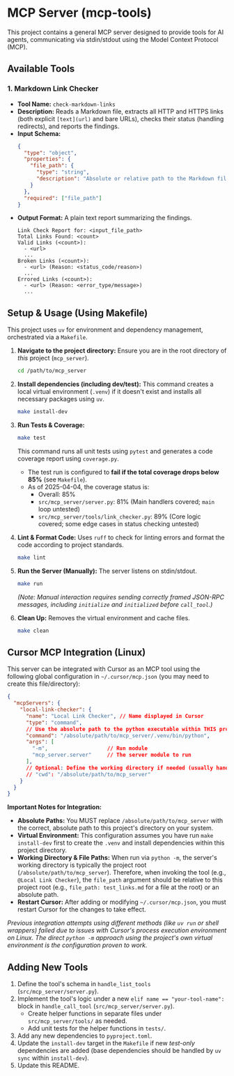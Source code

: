 # MCP Server (mcp-tools)

This project contains a general MCP server designed to provide tools for AI agents, communicating via stdin/stdout using the Model Context Protocol (MCP).

## Available Tools

### 1. Markdown Link Checker

- **Tool Name:** `check-markdown-links`
- **Description:** Reads a Markdown file, extracts all HTTP and HTTPS links (both explicit `[text](url)` and bare URLs), checks their status (handling redirects), and reports the findings.
- **Input Schema:**
  ```json
  {
    "type": "object",
    "properties": {
      "file_path": {
        "type": "string",
        "description": "Absolute or relative path to the Markdown file."
      }
    },
    "required": ["file_path"]
  }
  ```
- **Output Format:** A plain text report summarizing the findings.
  ```text
  Link Check Report for: <input_file_path>
  Total Links Found: <count>
  Valid Links (<count>):
    - <url>
    ...
  Broken Links (<count>):
    - <url> (Reason: <status_code/reason>)
    ...
  Errored Links (<count>):
    - <url> (Reason: <error_type/message>)
    ...
  ```

## Setup & Usage (Using Makefile)

This project uses `uv` for environment and dependency management, orchestrated via a `Makefile`.

1.  **Navigate to the project directory:**
    Ensure you are in the root directory of *this* project (`mcp_server`).
    ```bash
    cd /path/to/mcp_server 
    ```

2.  **Install dependencies (including dev/test):**
    This command creates a local virtual environment (`.venv`) if it doesn't exist and installs all necessary packages using `uv`.

    ```bash
    make install-dev
    ```

3.  **Run Tests & Coverage:**

    ```bash
    make test
    ```

    This command runs all unit tests using `pytest` and generates a code coverage report using `coverage.py`.

    - The test run is configured to **fail if the total coverage drops below 85%** (see `Makefile`).
    - As of 2025-04-04, the coverage status is:
      - Overall: 85%
      - `src/mcp_server/server.py`: 81% (Main handlers covered; `main` loop untested)
      - `src/mcp_server/tools/link_checker.py`: 89% (Core logic covered; some edge cases in status checking untested)

4.  **Lint & Format Code:**
    Uses `ruff` to check for linting errors and format the code according to project standards.
    ```bash
    make lint
    ```

5.  **Run the Server (Manually):**
    The server listens on stdin/stdout.

    ```bash
    make run
    ```

    _(Note: Manual interaction requires sending correctly framed JSON-RPC messages, including `initialize` and `initialized` before `call_tool`.)_

6.  **Clean Up:**
    Removes the virtual environment and cache files.
    ```bash
    make clean
    ```

## Cursor MCP Integration (Linux)

This server can be integrated with Cursor as an MCP tool using the following global configuration in `~/.cursor/mcp.json` (you may need to create this file/directory):

```json
{
  "mcpServers": {
    "local-link-checker": {
      "name": "Local Link Checker", // Name displayed in Cursor
      "type": "command",
      // Use the absolute path to the python executable within THIS project's venv
      "command": "/absolute/path/to/mcp_server/.venv/bin/python", 
      "args": [
        "-m",                   // Run module
        "mcp_server.server"     // The server module to run
      ],
      // Optional: Define the working directory if needed (usually handled by -m)
      // "cwd": "/absolute/path/to/mcp_server"
    }
  }
}
```

**Important Notes for Integration:**

-   **Absolute Paths:** You MUST replace `/absolute/path/to/mcp_server` with the correct, absolute path to this project's directory on your system.
-   **Virtual Environment:** This configuration assumes you have run `make install-dev` first to create the `.venv` and install dependencies within this project directory.
-   **Working Directory & File Paths:** When run via `python -m`, the server's working directory is typically the project root (`/absolute/path/to/mcp_server`). Therefore, when invoking the tool (e.g., `@Local Link Checker`), the `file_path` argument should be relative to this project root (e.g., `file_path: test_links.md` for a file at the root) or an absolute path.
-   **Restart Cursor:** After adding or modifying `~/.cursor/mcp.json`, you must restart Cursor for the changes to take effect.

_Previous integration attempts using different methods (like `uv run` or shell wrappers) failed due to issues with Cursor's process execution environment on Linux. The direct `python -m` approach using the project's own virtual environment is the configuration proven to work._

## Adding New Tools

1.  Define the tool's schema in `handle_list_tools` (`src/mcp_server/server.py`).
2.  Implement the tool's logic under a new `elif name == "your-tool-name":` block in `handle_call_tool` (`src/mcp_server/server.py`).
    - Create helper functions in separate files under `src/mcp_server/tools/` as needed.
    - Add unit tests for the helper functions in `tests/`.
3.  Add any new dependencies to `pyproject.toml`.
4.  Update the `install-dev` target in the `Makefile` if new _test-only_ dependencies are added (base dependencies should be handled by `uv sync` within `install-dev`).
5.  Update this README.
